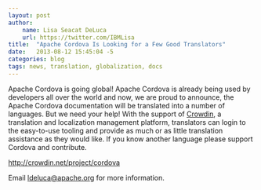 ```yaml
---
layout: post
author:
    name: Lisa Seacat DeLuca
    url: https://twitter.com/IBMLisa
title:  "Apache Cordova Is Looking for a Few Good Translators"
date:   2013-08-12 15:45:04 -5
categories: blog
tags: news, translation, globalization, docs
---
```


Apache Cordova is going global!  Apache Cordova is already being used by
developers all over the world and now, we are proud to announce, the Apache
Cordova documentation will be translated into a number of languages.  But we
need your help!  With the support of <a href="http://crowdin.net/project/cordova">Crowdin</a>, a translation and
localization management platform, translators can login to the easy-to-use
tooling and provide as much or as little translation assistance as they would
like.  If you know another language please support Cordova and contribute.

<a href="http://crowdin.net/project/cordova">http://crowdin.net/project/cordova</a>

Email <a href="mailto:ldeluca@apache.org">ldeluca@apache.org</a> for more information.
<!--more-->